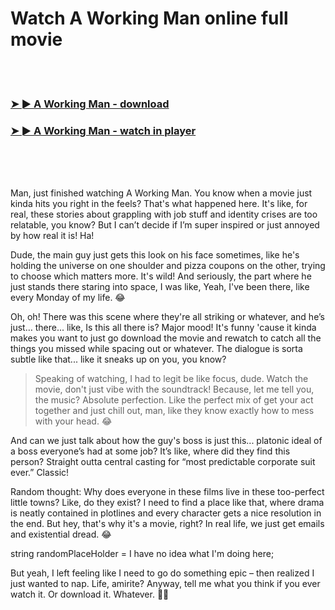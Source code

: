 <h1>Watch A Working Man online full movie</h1>


<br><br>

<h3><a href="https://Lisas-keeesimilu1970.github.io/lkvsfgfjnv/">➤ ► A Working Man - download</a></h3> 
<h3><a href="https://Lisas-keeesimilu1970.github.io/lkvsfgfjnv/">➤ ► A Working Man - watch in player</a></h3>


<br><br><br>


Man, just finished watching A Working Man. You know when a movie just kinda hits you right in the feels? That's what happened here. It's like, for real, these stories about grappling with job stuff and identity crises are too relatable, you know? But I can’t decide if I’m super inspired or just annoyed by how real it is! Ha!

Dude, the main guy just gets this look on his face sometimes, like he's holding the universe on one shoulder and pizza coupons on the other, trying to choose which matters more. It's wild! And seriously, the part where he just stands there staring into space, I was like, Yeah, I've been there, like every Monday of my life. 😂

Oh, oh! There was this scene where they're all striking or whatever, and he’s just… there... like, Is this all there is? Major mood! It's funny 'cause it kinda makes you want to just go download the movie and rewatch to catch all the things you missed while spacing out or whatever. The dialogue is sorta subtle like that... like it sneaks up on you, you know?

> Speaking of watching, I had to legit be like focus, dude. Watch the movie, don't just vibe with the soundtrack! Because, let me tell you, the music? Absolute perfection. Like the perfect mix of get your act together and just chill out, man, like they know exactly how to mess with your head. 😂

And can we just talk about how the guy's boss is just this... platonic ideal of a boss everyone’s had at some job? It’s like, where did they find this person? Straight outta central casting for “most predictable corporate suit ever.” Classic!

Random thought: Why does everyone in these films live in these too-perfect little towns? Like, do they exist? I need to find a place like that, where drama is neatly contained in plotlines and every character gets a nice resolution in the end. But hey, that's why it's a movie, right? In real life, we just get emails and existential dread. 😂

string randomPlaceHolder = I have no idea what I'm doing here;

But yeah, I left feeling like I need to go do something epic – then realized I just wanted to nap. Life, amirite? Anyway, tell me what you think if you ever watch it. Or download it. Whatever. 🤷‍♂️
